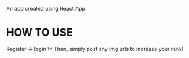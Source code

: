 An app created using React App

# HOW TO USE
Register -> login \n Then, simply post any img urls to increase your rank!
